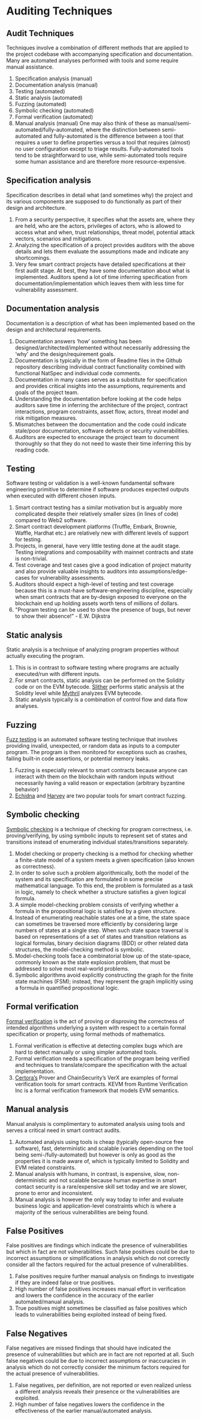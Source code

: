 # Auditing Techniques

## Audit Techniques

Techniques involve a combination of different methods that are applied to the project codebase with accompanying specification and documentation. Many are automated analyses performed with tools and some require manual assistance.

1. Specification analysis (manual)
2. Documentation analysis (manual)
3. Testing (automated)
4. Static analysis (automated)
5. Fuzzing (automated)
6. Symbolic checking (automated)
7. Formal verification (automated)
8. Manual analysis (manual)
   One may also think of these as manual/semi-automated/fully-automated, where the distinction between semi-automated and fully-automated is the difference between a tool that requires a user to define properties versus a tool that requires (almost) no user configuration except to triage results. Fully-automated tools tend to be straightforward to use, while semi-automated tools require some human assistance and are therefore more resource-expensive.

## Specification analysis

Specification describes in detail what (and sometimes why) the project and its various components are supposed to do functionally as part of their design and architecture.

1. From a security perspective, it specifies what the assets are, where they are held, who are the actors, privileges of actors, who is allowed to access what and when, trust relationships, threat model, potential attack vectors, scenarios and mitigations.
2. Analyzing the specification of a project provides auditors with the above details and lets them evaluate the assumptions made and indicate any shortcomings.
3. Very few smart contract projects have detailed specifications at their first audit stage. At best, they have some documentation about what is implemented. Auditors spend a lot of time inferring specification from documentation/implementation which leaves them with less time for vulnerability assessment.

## Documentation analysis

Documentation is a description of what has been implemented based on the design and architectural requirements.

1. Documentation answers ‘how’ something has been designed/architected/implemented without necessarily addressing the ‘why’ and the design/requirement goals.
2. Documentation is typically in the form of Readme files in the Github repository describing individual contract functionality combined with functional NatSpec and individual code comments.
3. Documentation in many cases serves as a substitute for specification and provides critical insights into the assumptions, requirements and goals of the project team.
4. Understanding the documentation before looking at the code helps auditors save time in inferring the architecture of the project, contract interactions, program constraints, asset flow, actors, threat model and risk mitigation measures.
5. Mismatches between the documentation and the code could indicate stale/poor documentation, software defects or security vulnerabilities.
6. Auditors are expected to encourage the project team to document thoroughly so that they do not need to waste their time inferring this by reading code.

## Testing

Software testing or validation is a well-known fundamental software engineering primitive to determine if software produces expected outputs when executed with different chosen inputs.

1. Smart contract testing has a similar motivation but is arguably more complicated despite their relatively smaller sizes (in lines of code) compared to Web2 software.
2. Smart contract development platforms (Truffle, Embark, Brownie, Waffle, Hardhat etc.) are relatively new with different levels of support for testing.
3. Projects, in general, have very little testing done at the audit stage. Testing integrations and composability with mainnet contracts and state is non-trivial.
4. Test coverage and test cases give a good indication of project maturity and also provide valuable insights to auditors into assumptions/edge-cases for vulnerability assessments.
5. Auditors should expect a high-level of testing and test coverage because this is a must-have software-engineering discipline, especially when smart contracts that are by-design exposed to everyone on the blockchain end up holding assets worth tens of millions of dollars.
6. "Program testing can be used to show the presence of bugs, but never to show their absence!” - E.W. Dijkstra

## Static analysis

Static analysis is a technique of analyzing program properties without actually executing the program.

1. This is in contrast to software testing where programs are actually executed/run with different inputs.
2. For smart contracts, static analysis can be performed on the Solidity code or on the EVM bytecode. [Slither](https://github.com/crytic/slither) performs static analysis at the Solidity level while [Mythril](https://github.com/ConsenSys/mythril) analyzes EVM bytecode.
3. Static analysis typically is a combination of control flow and data flow analyses.

## Fuzzing

[Fuzz testing](https://en.wikipedia.org/wiki/Fuzzing) is an automated software testing technique that involves providing invalid, unexpected, or random data as inputs to a computer program. The program is then monitored for exceptions such as crashes, failing built-in code assertions, or potential memory leaks.

1. Fuzzing is especially relevant to smart contracts because anyone can interact with them on the blockchain with random inputs without necessarily having a valid reason or expectation (arbitrary byzantine behavior)
2. [Echidna](https://github.com/crytic/echidna) and [Harvey](https://mariachris.github.io/Pubs/FSE-2020-Harvey.pdf) are two popular tools for smart contract fuzzing.

## Symbolic checking

[Symbolic checking](https://en.wikipedia.org/wiki/Model_checking#Symbolic_model_checking) is a technique of checking for program correctness, i.e. proving/verifying, by using symbolic inputs to represent set of states and transitions instead of enumerating individual states/transitions separately.

1. Model checking or property checking is a method for checking whether a finite-state model of a system meets a given specification (also known as correctness).
2. In order to solve such a problem algorithmically, both the model of the system and its specification are formulated in some precise mathematical language. To this end, the problem is formulated as a task in logic, namely to check whether a structure satisfies a given logical formula.
3. A simple model-checking problem consists of verifying whether a formula in the propositional logic is satisfied by a given structure.
4. Instead of enumerating reachable states one at a time, the state space can sometimes be traversed more efficiently by considering large numbers of states at a single step. When such state space traversal is based on representations of a set of states and transition relations as logical formulas, binary decision diagrams (BDD) or other related data structures, the model-checking method is symbolic.
5. Model-checking tools face a combinatorial blow up of the state-space, commonly known as the state explosion problem, that must be addressed to solve most real-world problems.
6. Symbolic algorithms avoid explicitly constructing the graph for the finite state machines (FSM); instead, they represent the graph implicitly using a formula in quantified propositional logic.

## Formal verification

[Formal verification](https://en.wikipedia.org/wiki/Formal_verification) is the act of proving or disproving the correctness of intended algorithms underlying a system with respect to a certain formal specification or property, using formal methods of mathematics.

1. Formal verification is effective at detecting complex bugs which are hard to detect manually or using simpler automated tools.
2. Formal verification needs a specification of the program being verified and techniques to translate/compare the specification with the actual implementation.
3. [Certora’s](https://www.certora.com/) Prover and ChainSecurity’s VerX are examples of formal verification tools for smart contracts. KEVM from Runtime Verification Inc is a formal verification framework that models EVM semantics.

## Manual analysis

Manual analysis is complimentary to automated analysis using tools and serves a critical need in smart contract audits.

1. Automated analysis using tools is cheap (typically open-source free software), fast, deterministic and scalable (varies depending on the tool being semi-/fully-automated) but however is only as good as the properties it is made aware of, which is typically limited to Solidity and EVM related constraints.
2. Manual analysis with humans, in contrast, is expensive, slow, non-deterministic and not scalable because human expertise in smart contact security is a rare/expensive skill set today and we are slower, prone to error and inconsistent.
3. Manual analysis is however the only way today to infer and evaluate business logic and application-level constraints which is where a majority of the serious vulnerabilities are being found.

## False Positives

False positives are findings which indicate the presence of vulnerabilities but which in fact are not vulnerabilities. Such false positives could be due to incorrect assumptions or simplifications in analysis which do not correctly consider all the factors required for the actual presence of vulnerabilities.

1. False positives require further manual analysis on findings to investigate if they are indeed false or true positives.
2. High number of false positives increases manual effort in verification and lowers the confidence in the accuracy of the earlier automated/manual analysis.
3. True positives might sometimes be classified as false positives which leads to vulnerabilities being exploited instead of being fixed.

## False Negatives

False negatives are missed findings that should have indicated the presence of vulnerabilities but which are in fact are not reported at all. Such false negatives could be due to incorrect assumptions or inaccuracies in analysis which do not correctly consider the minimum factors required for the actual presence of vulnerabilities.

1. False negatives, per definition, are not reported or even realized unless a different analysis reveals their presence or the vulnerabilities are exploited.
2. High number of false negatives lowers the confidence in the effectiveness of the earlier manual/automated analysis.
